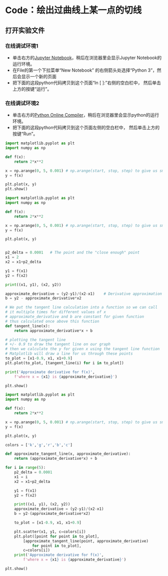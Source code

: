 # Code：绘出过曲线上某一点的切线

## 打开实验文件

### 在线调试环境1

- 单击右方的[Jupyter Notebook](https://mybinder.org/v2/gh/ipython/ipython-in-depth/master?filepath=binder/Index.ipynb)，稍后在浏览器里会显示Jupyter Notebook的运行环境。
- 在File的第一个下拉菜单“New Notebook” 的右侧箭头处选择“Python 3”，然后会显示一个新的页面
- 把下面的这段python代码拷贝到这个页面“In [ ]:”右侧的空白栏中， 然后单击上方的按键“运行”。

### 在线调试环境2

- 单击右方的[Python Online Compiler](https://trinket.io/python3/a5bd54189b)，稍后在浏览器里会显示python的运行环境。
- 把下面的这段python代码拷贝到这个页面左侧的空白栏中， 然后单击上方的按键“Run”。

```python
import matplotlib.pyplot as plt
import numpy as np

def f(x):
	return 2*x**2

x = np.arange(0, 5, 0.001) # np.arange(start, stop, step) to give us smoother line
y = f(x)

plt.plot(x, y)
plt.show()
```

```python
import matplotlib.pyplot as plt
import numpy as np

def f(x):
	return 2*x**2

x = np.arange(0, 5, 0.001) # np.arange(start, stop, step) to give us smoother line
y = f(x)

plt.plot(x, y)


p2_delta = 0.0001	# The point and the "close enough" point
x1 = 2
x2 = x1+p2_delta

y1 = f(x1)
y2 = f(x2)

print((x1, y1), (x2, y2))

approximate_derivative = (y2-y1)/(x2-x1)	# Derivative approximation and y-intercept for the tangent line
b = y2 - approximate_derivative*x2

# We put the tangent line calculation into a function so we can call
# it multiple times for different values of x
# approximate_derivative and b are constant for given function
# thus calculated once above this function
def tangent_line(x):
    return approximate_derivative*x + b

# plotting the tangent line
# +/- 0.9 to draw the tangent line on our graph
# then we calculate the y for given x using the tangent line function
# Matplotlib will draw a line for us through these points
to_plot = [x1-0.9, x1, x1+0.9]
plt.plot(to_plot, [tangent_line(i) for i in to_plot])

print('Approximate derivative for f(x)',
	f'where x = {x1} is {approximate_derivative}')

plt.show()
```

```python
import matplotlib.pyplot as plt
import numpy as np

def f(x):
	return 2*x**2

x = np.arange(0, 5, 0.001) # np.arange(start, stop, step) to give us smoother line
y = f(x)

plt.plot(x, y)

colors = ['k','g','r','b','c']

def approximate_tangent_line(x, approximate_derivative):
	return (approximate_derivative*x) + b

for i in range(5):
	p2_delta = 0.0001
	x1 = i
	x2 = x1+p2_delta

	y1 = f(x1)
	y2 = f(x2)

	print((x1, y1), (x2, y2))
	approximate_derivative = (y2-y1)/(x2-x1)
	b = y2-(approximate_derivative*x2)

	to_plot = [x1-0.9, x1, x1+0.9]

	plt.scatter(x1, y1, c=colors[i])
	plt.plot([point for point in to_plot],
		[approximate_tangent_line(point, approximate_derivative)
			for point in to_plot],
		c=colors[i])
	print('Approximate derivative for f(x)',
		f'where x = {x1} is {approximate_derivative}')

plt.show()
```